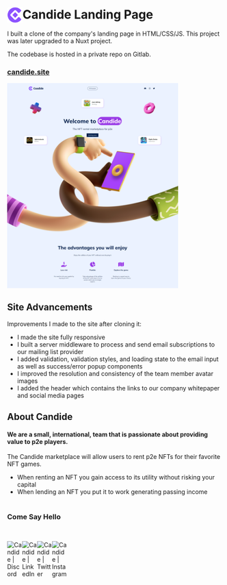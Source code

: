 # <img align="left" alt="Candide" width="36px" src="./assets/logo.png" />Candide Landing Page

I built a clone of the company's landing page in HTML/CSS/JS. This project was later upgraded to a Nuxt project.

The codebase is hosted in a private repo on Gitlab.

### <a href="https://candide.site/">candide.site</a>

<a href="https://candide.site/" target="_blank">
<img src="./assets/candide-site.png" alt="candide landing page screen shot" width="400px" />
</a>

## Site Advancements

Improvements I made to the site after cloning it:

- I made the site fully responsive
- I built a server middleware to process and send email subscriptions to our mailing list provider
- I added validation, validation styles, and loading state to the email input as well as success/error popup components
- I improved the resolution and consistency of the team member avatar images
- I added the header which contains the links to our company whitepaper and social media pages

## About Candide

#### We are a small, international, team that is passionate about providing value to p2e players.

The Candide marketplace will allow users to rent p2e NFTs for their favorite NFT games.

- When renting an NFT you gain access to its utility without risking your capital
- When lending an NFT you put it to work generating passing income
  <br>
  <br>

### Come Say Hello

<br>

[<img align="left" alt="Candide | Discord" width="35px" src="https://s3-storage.textopus.nl/wp-content/uploads/2015/05/18050104/Discord-icon-270x270.png" />][discord]
[<img align="left" alt="Candide | LinkedIn" width="35px" src="https://algomine.pl/wp-content/uploads/LinkedIn-Icon-380x380.png" />][linkedin]
[<img align="left" alt="Candide | Twitter" width="35px" src="https://www.seekpng.com/png/full/5-54303_twitter-introduces-a-new-app-for-windows-twitter.png" />][twitter]
[<img align="left" alt="Candide | Instagram" width="35px" src="https://upload.wikimedia.org/wikipedia/commons/a/a5/Instagram_icon.png" />][instagram]

[twitter]: https://twitter.com/CandideNft
[instagram]: https://www.instagram.com/candidenft/
[linkedin]: https://www.linkedin.com/company/candidenft/
[discord]: https://discord.com/channels/1000021187600076810/1000021854058205224
